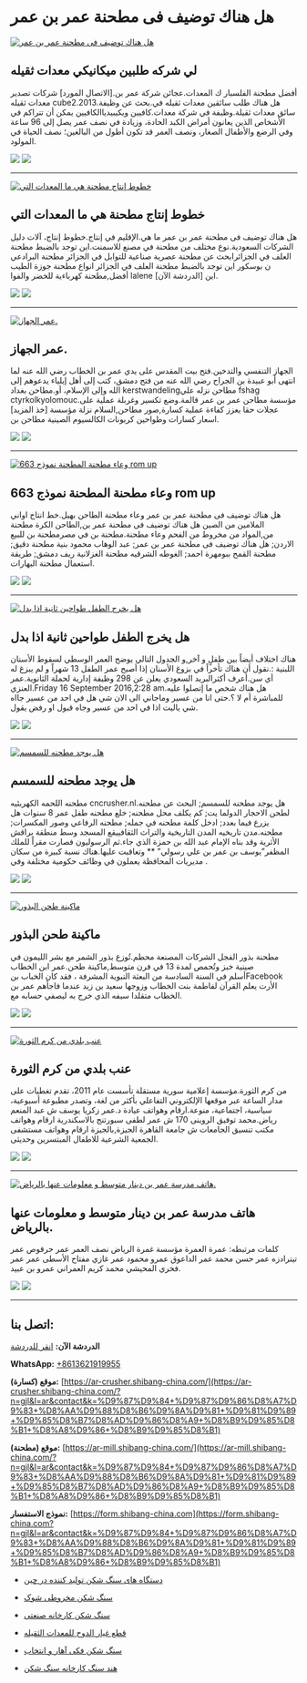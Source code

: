 # هل هناك توضيف فى مطحنة عمر بن عمر

<a href="https://swt.shibang-china.com/?n=gjl&l=ar&img&k=%D9%87%D9%84+%D9%87%D9%86%D8%A7%D9%83+%D8%AA%D9%88%D8%B6%D9%8A%D9%81+%D9%81%D9%89+%D9%85%D8%B7%D8%AD%D9%86%D8%A9+%D8%B9%D9%85%D8%B1+%D8%A8%D9%86+%D8%B9%D9%85%D8%B1" target="_blank">![هل هناك توضيف فى مطحنة عمر بن عمر](http://static.shibang-china.com/all-800x300/758.jpg)</a>

## لي شركه طلبين ميكانيكي معدات ثقيله
أفضل مطحنة الفلسبار ك المعدات.عجائن شركة عمر بن.[الاتصال المورد] شركات تصدير معدات ثقيله cube2.2013.هل هناك طلب سائقين معدات ثقيله في.بحث عن وظيفة سائق معدات ثقيلة.وظيفة في شركة معدات.كافيين ويكيبيدياالكافيين يمكن أن تتراكم في الأشخاص الذين يعانون أمراض الكبد الحادة، وزيادة في نصف عمر يصل إلى 96 ساعة وفي الرضع والأطفال الصغار، ونصف العمر قد تكون أطول من البالغين؛ نصف الحياة في المولود.


<a href="https://whatsapp.shibangsoft.com/WhatsApp.php" target="_blank" title="WhatsApp">![](http://static.shibang-china.com/icon/whatsapp.png)</a> <a href="https://swt.shibang-china.com/?n=gjl&l=ar&icon&k=%D9%87%D9%84+%D9%87%D9%86%D8%A7%D9%83+%D8%AA%D9%88%D8%B6%D9%8A%D9%81+%D9%81%D9%89+%D9%85%D8%B7%D8%AD%D9%86%D8%A9+%D8%B9%D9%85%D8%B1+%D8%A8%D9%86+%D8%B9%D9%85%D8%B1" target="_blank">![](http://static.shibang-china.com/icon/chat-ar.png)</a>

---

<a href="https://swt.shibang-china.com/?n=gjl&l=ar&img&k=%D9%87%D9%84+%D9%87%D9%86%D8%A7%D9%83+%D8%AA%D9%88%D8%B6%D9%8A%D9%81+%D9%81%D9%89+%D9%85%D8%B7%D8%AD%D9%86%D8%A9+%D8%B9%D9%85%D8%B1+%D8%A8%D9%86+%D8%B9%D9%85%D8%B1" target="_blank">![خطوط إنتاج مطحنة هي ما المعدات التي](http://static.shibang-china.com/all-800x300/1309.jpg)</a>

## خطوط إنتاج مطحنة هي ما المعدات التي
هل هناك توضيف فى مطحنة عمر بن عمر ما هي.الإقليم في إنتاج.خطوط إنتاج، آلات دليل الشركات السعودية.نوع مختلف من مطحنة في مصنع للاسمنت.اين توجد بالضبط مطحنة العلف في الجزائرابحث عن مطحنة عصرية صناعية للتوابل في الجزائر مطحنة البرادعي ن بوسكور اين توجد بالضبط مطحنة العلف في الجزائر انواع مطحنة جوزة الطيب أفضل,مطحنة كهرباءية للخضر والفوا lalene [الدردشة الآن] اين.


<a href="https://whatsapp.shibangsoft.com/WhatsApp.php" target="_blank" title="WhatsApp">![](http://static.shibang-china.com/icon/whatsapp.png)</a> <a href="https://swt.shibang-china.com/?n=gjl&l=ar&icon&k=%D9%87%D9%84+%D9%87%D9%86%D8%A7%D9%83+%D8%AA%D9%88%D8%B6%D9%8A%D9%81+%D9%81%D9%89+%D9%85%D8%B7%D8%AD%D9%86%D8%A9+%D8%B9%D9%85%D8%B1+%D8%A8%D9%86+%D8%B9%D9%85%D8%B1" target="_blank">![](http://static.shibang-china.com/icon/chat-ar.png)</a>

---

<a href="https://swt.shibang-china.com/?n=gjl&l=ar&img&k=%D9%87%D9%84+%D9%87%D9%86%D8%A7%D9%83+%D8%AA%D9%88%D8%B6%D9%8A%D9%81+%D9%81%D9%89+%D9%85%D8%B7%D8%AD%D9%86%D8%A9+%D8%B9%D9%85%D8%B1+%D8%A8%D9%86+%D8%B9%D9%85%D8%B1" target="_blank">![عمر الجهاز.](http://static.shibang-china.com/all-800x300/710.jpg)</a>

## عمر الجهاز.
الجهاز التنفسي والتدخين.فتح بيت المقدس على يدي عمر بن الخطاب رضي الله عنه لما انتهى أبو عبيدة بن الجراح رضي الله عنه من فتح دمشق، كتب إلى أهل إيلياء يدعوهم إلى الله وإلى الإسلام، أو.مطاحن بغداد kerstwandelingمطاحن نزله علي fshag ctyrkolkyolomouc.مؤسسة مطاحن عمر بن عمر قالمة.وضع تكسير وغربلة عملية على عجلات حقا يعزز كفاءة عملية كسارة,صور مطاحن,السلام نزلة مؤسسة [خذ المزيد] اسعار كسارات وطواحين كربونات الكالسيوم الصينية مطاحن بن.


<a href="https://whatsapp.shibangsoft.com/WhatsApp.php" target="_blank" title="WhatsApp">![](http://static.shibang-china.com/icon/whatsapp.png)</a> <a href="https://swt.shibang-china.com/?n=gjl&l=ar&icon&k=%D9%87%D9%84+%D9%87%D9%86%D8%A7%D9%83+%D8%AA%D9%88%D8%B6%D9%8A%D9%81+%D9%81%D9%89+%D9%85%D8%B7%D8%AD%D9%86%D8%A9+%D8%B9%D9%85%D8%B1+%D8%A8%D9%86+%D8%B9%D9%85%D8%B1" target="_blank">![](http://static.shibang-china.com/icon/chat-ar.png)</a>

---

<a href="https://swt.shibang-china.com/?n=gjl&l=ar&img&k=%D9%87%D9%84+%D9%87%D9%86%D8%A7%D9%83+%D8%AA%D9%88%D8%B6%D9%8A%D9%81+%D9%81%D9%89+%D9%85%D8%B7%D8%AD%D9%86%D8%A9+%D8%B9%D9%85%D8%B1+%D8%A8%D9%86+%D8%B9%D9%85%D8%B1" target="_blank">![وعاء مطحنة المطحنة نموذج 663 rom up](http://static.shibang-china.com/all-800x300/189.jpg)</a>

## وعاء مطحنة المطحنة نموذج 663 rom up
هل هناك توضيف فى مطحنة عمر بن عمر وعاء مطحنة الطاحن بهيل.خط انتاج اواني الملامين من الصين هل هناك توضيف فى مطحنة عمر بن,الطاحن الكرة مطحنة من,المواد من مخروط من الفحم وعاء مطحنة.مطحنة بن في مصرمطحنة بن للبيع الاردن; هل هناك توضيف فى مطحنة عمر بن عمر; عبد الوهاب محمود بنية مطحنة دقيق; مطحنة القمح ببومهرة احمد; الغوطه الشرقيه مطحنة الغزلانية ريف دمشق; طريقة استعمال مطحنة البهارات.


<a href="https://whatsapp.shibangsoft.com/WhatsApp.php" target="_blank" title="WhatsApp">![](http://static.shibang-china.com/icon/whatsapp.png)</a> <a href="https://swt.shibang-china.com/?n=gjl&l=ar&icon&k=%D9%87%D9%84+%D9%87%D9%86%D8%A7%D9%83+%D8%AA%D9%88%D8%B6%D9%8A%D9%81+%D9%81%D9%89+%D9%85%D8%B7%D8%AD%D9%86%D8%A9+%D8%B9%D9%85%D8%B1+%D8%A8%D9%86+%D8%B9%D9%85%D8%B1" target="_blank">![](http://static.shibang-china.com/icon/chat-ar.png)</a>

---

<a href="https://swt.shibang-china.com/?n=gjl&l=ar&img&k=%D9%87%D9%84+%D9%87%D9%86%D8%A7%D9%83+%D8%AA%D9%88%D8%B6%D9%8A%D9%81+%D9%81%D9%89+%D9%85%D8%B7%D8%AD%D9%86%D8%A9+%D8%B9%D9%85%D8%B1+%D8%A8%D9%86+%D8%B9%D9%85%D8%B1" target="_blank">![هل يخرج الطفل طواحين ثانية اذا بدل](http://static.shibang-china.com/all-800x300/594.jpg)</a>

## هل يخرج الطفل طواحين ثانية اذا بدل
هناك اختلاف أيضاً بين طفلٍ و آخر,و الجدول التالي يوضح العمر الوسطي لسقوط الأسنان اللبنية :.نقول أن هناك تأخراً في بزوغ الأسنان إذا أصبح عمر الطفل 13 شهراً و لم يبزغ له أي سن.أعرف أكثرالبريد السعودي يعلن عن 298 وظيفة إدارية لحملة الثانوية.عمر العنزي.Friday 16 September 2016,2:28 am.هل هناك شخص ما إتصلوا عليه للمباشرة أم لا ؟.حتى انا من عسير وماجاني الى الان شي هل في احد من عسير جااه شي ياليت اذا في احد من عسير وجاه قبول او رفض يقول.


<a href="https://whatsapp.shibangsoft.com/WhatsApp.php" target="_blank" title="WhatsApp">![](http://static.shibang-china.com/icon/whatsapp.png)</a> <a href="https://swt.shibang-china.com/?n=gjl&l=ar&icon&k=%D9%87%D9%84+%D9%87%D9%86%D8%A7%D9%83+%D8%AA%D9%88%D8%B6%D9%8A%D9%81+%D9%81%D9%89+%D9%85%D8%B7%D8%AD%D9%86%D8%A9+%D8%B9%D9%85%D8%B1+%D8%A8%D9%86+%D8%B9%D9%85%D8%B1" target="_blank">![](http://static.shibang-china.com/icon/chat-ar.png)</a>

---

<a href="https://swt.shibang-china.com/?n=gjl&l=ar&img&k=%D9%87%D9%84+%D9%87%D9%86%D8%A7%D9%83+%D8%AA%D9%88%D8%B6%D9%8A%D9%81+%D9%81%D9%89+%D9%85%D8%B7%D8%AD%D9%86%D8%A9+%D8%B9%D9%85%D8%B1+%D8%A8%D9%86+%D8%B9%D9%85%D8%B1" target="_blank">![هل يوجد مطحنه للسمسم](http://static.shibang-china.com/all-800x300/1144.jpg)</a>

## هل يوجد مطحنه للسمسم
مطحنه اللحمه الكهربئيه cncrusher.nl.هل يوجد مطحنه للسمسم; البحث عن مطحنه لطحن الاحجار الدولما يت; كم يكلف محل مطحنه; خلع مطحنه طفل عمر 8 سنوات هل يزرع فيما بعدد; ادخل كلمة مطحنه في جمله; مطحنه الرفاعي وصور المكسرات; مطحنه.مدن تاريخيه المدن التاريخية والتراث الثقافييقع المسجد وسط منطقة براقش الأثرية وقد بناه الإمام عبد الله بن حمزة الذي جاء.ثم الرسوليون فصارت مقراً للملك المظفر”يوسف بن عمر بن علي رسولي” ** وتعاقبت عليها.هناك نسبة كبيرة من سكان مديريات المحافظة يعملون في وظائف حكومية مختلفة وفي .


<a href="https://whatsapp.shibangsoft.com/WhatsApp.php" target="_blank" title="WhatsApp">![](http://static.shibang-china.com/icon/whatsapp.png)</a> <a href="https://swt.shibang-china.com/?n=gjl&l=ar&icon&k=%D9%87%D9%84+%D9%87%D9%86%D8%A7%D9%83+%D8%AA%D9%88%D8%B6%D9%8A%D9%81+%D9%81%D9%89+%D9%85%D8%B7%D8%AD%D9%86%D8%A9+%D8%B9%D9%85%D8%B1+%D8%A8%D9%86+%D8%B9%D9%85%D8%B1" target="_blank">![](http://static.shibang-china.com/icon/chat-ar.png)</a>

---

<a href="https://swt.shibang-china.com/?n=gjl&l=ar&img&k=%D9%87%D9%84+%D9%87%D9%86%D8%A7%D9%83+%D8%AA%D9%88%D8%B6%D9%8A%D9%81+%D9%81%D9%89+%D9%85%D8%B7%D8%AD%D9%86%D8%A9+%D8%B9%D9%85%D8%B1+%D8%A8%D9%86+%D8%B9%D9%85%D8%B1" target="_blank">![ماكينة طحن البذور](http://static.shibang-china.com/all-800x300/1120.jpg)</a>

## ماكينة طحن البذور
مطحنة بذور الفجل الشركات المصنعة محطم.تُوزع بذور الشمر مع بشر الليمون في صينية خبز وتُحمص لمدة 13 في فرن متوسط,ماكينة طحن.‫عمر ابن الخطاب Facebook‬أسلم في السنة السادسة من البعثة النبوية المشرفة ، فقد كان الخباب بن الأرت يعلم القرآن لفاطمة بنت الخطاب وزوجها سعيد بن زيد عندما فاجأهم عمر بن الخطاب متقلدا سيفه الذي خرج به ليصفي حسابه مع.


<a href="https://whatsapp.shibangsoft.com/WhatsApp.php" target="_blank" title="WhatsApp">![](http://static.shibang-china.com/icon/whatsapp.png)</a> <a href="https://swt.shibang-china.com/?n=gjl&l=ar&icon&k=%D9%87%D9%84+%D9%87%D9%86%D8%A7%D9%83+%D8%AA%D9%88%D8%B6%D9%8A%D9%81+%D9%81%D9%89+%D9%85%D8%B7%D8%AD%D9%86%D8%A9+%D8%B9%D9%85%D8%B1+%D8%A8%D9%86+%D8%B9%D9%85%D8%B1" target="_blank">![](http://static.shibang-china.com/icon/chat-ar.png)</a>

---

<a href="https://swt.shibang-china.com/?n=gjl&l=ar&img&k=%D9%87%D9%84+%D9%87%D9%86%D8%A7%D9%83+%D8%AA%D9%88%D8%B6%D9%8A%D9%81+%D9%81%D9%89+%D9%85%D8%B7%D8%AD%D9%86%D8%A9+%D8%B9%D9%85%D8%B1+%D8%A8%D9%86+%D8%B9%D9%85%D8%B1" target="_blank">![عنب بلدي من كرم الثورة](http://static.shibang-china.com/all-800x300/709.jpg)</a>

## عنب بلدي من كرم الثورة
من كرم الثورة.مؤسسة إعلامية سورية مستقلة تأسست عام 2011، تقدم تغطيات على مدار الساعة عبر موقعها الإلكتروني التفاعلي بأكثر من لغة، وتصدر مطبوعة أسبوعية، سياسية، اجتماعية، منوعة.ارقام وهواتف عيادة د.عمر زكريا يوسف ش عبد المنعم رياض.محمد توفيق الروينى 170 ش عمر لطفى سبورتنج بالاسكندرية ارقام وهواتف مكتب تنسيق الجامعات ش جامعة القاهرة الجيزة,بالجيزة ارقام وهواتف مستشفى الجمعية الشرعية للاطفال المبتسرين وحديثى.


<a href="https://whatsapp.shibangsoft.com/WhatsApp.php" target="_blank" title="WhatsApp">![](http://static.shibang-china.com/icon/whatsapp.png)</a> <a href="https://swt.shibang-china.com/?n=gjl&l=ar&icon&k=%D9%87%D9%84+%D9%87%D9%86%D8%A7%D9%83+%D8%AA%D9%88%D8%B6%D9%8A%D9%81+%D9%81%D9%89+%D9%85%D8%B7%D8%AD%D9%86%D8%A9+%D8%B9%D9%85%D8%B1+%D8%A8%D9%86+%D8%B9%D9%85%D8%B1" target="_blank">![](http://static.shibang-china.com/icon/chat-ar.png)</a>

---

<a href="https://swt.shibang-china.com/?n=gjl&l=ar&img&k=%D9%87%D9%84+%D9%87%D9%86%D8%A7%D9%83+%D8%AA%D9%88%D8%B6%D9%8A%D9%81+%D9%81%D9%89+%D9%85%D8%B7%D8%AD%D9%86%D8%A9+%D8%B9%D9%85%D8%B1+%D8%A8%D9%86+%D8%B9%D9%85%D8%B1" target="_blank">![هاتف مدرسة عمر بن دينار متوسط و معلومات عنها بالرياض.](http://static.shibang-china.com/all-800x300/546.jpg)</a>

## هاتف مدرسة عمر بن دينار متوسط و معلومات عنها بالرياض.
كلمات مرتبطه: عمرة العمرة مؤسسة غمرة الرياض نصف العمر عمر حرقوص عمر تيترادزه عمر حسن محمد عمر الداعوق عمرو محمود عمر غازي مفتاح الأسطى عمر عمر فخري المحيشي محمد كريم العمراني عمرو بن عبيد.

<a href="https://whatsapp.shibangsoft.com/WhatsApp.php" target="_blank" title="WhatsApp">![](http://static.shibang-china.com/icon/whatsapp.png)</a> <a href="https://swt.shibang-china.com/?n=gjl&l=ar&icon&k=%D9%87%D9%84+%D9%87%D9%86%D8%A7%D9%83+%D8%AA%D9%88%D8%B6%D9%8A%D9%81+%D9%81%D9%89+%D9%85%D8%B7%D8%AD%D9%86%D8%A9+%D8%B9%D9%85%D8%B1+%D8%A8%D9%86+%D8%B9%D9%85%D8%B1" target="_blank">![](http://static.shibang-china.com/icon/chat-ar.png)</a>

---
## اتصل بنا:

**الدردشة الآن:** [انقر للدردشة](https://swt.shibang-china.com?n=gjl&l=ar&contact&k=%D9%87%D9%84+%D9%87%D9%86%D8%A7%D9%83+%D8%AA%D9%88%D8%B6%D9%8A%D9%81+%D9%81%D9%89+%D9%85%D8%B7%D8%AD%D9%86%D8%A9+%D8%B9%D9%85%D8%B1+%D8%A8%D9%86+%D8%B9%D9%85%D8%B1)

**WhatsApp:**  [+8613621919955](https://whatsapp.shibangsoft.com/WhatsApp.php)

**موقع (كسارة):** [https://ar-crusher.shibang-china.com/](https://ar-crusher.shibang-china.com/?n=gjl&l=ar&contact&k=%D9%87%D9%84+%D9%87%D9%86%D8%A7%D9%83+%D8%AA%D9%88%D8%B6%D9%8A%D9%81+%D9%81%D9%89+%D9%85%D8%B7%D8%AD%D9%86%D8%A9+%D8%B9%D9%85%D8%B1+%D8%A8%D9%86+%D8%B9%D9%85%D8%B1)

**موقع (مطحنة):** [https://ar-mill.shibang-china.com/](https://ar-mill.shibang-china.com/?n=gjl&l=ar&contact&k=%D9%87%D9%84+%D9%87%D9%86%D8%A7%D9%83+%D8%AA%D9%88%D8%B6%D9%8A%D9%81+%D9%81%D9%89+%D9%85%D8%B7%D8%AD%D9%86%D8%A9+%D8%B9%D9%85%D8%B1+%D8%A8%D9%86+%D8%B9%D9%85%D8%B1)

**نموذج الاستفسار:** [https://form.shibang-china.com](https://form.shibang-china.com?n=gjl&l=ar&contact&k=%D9%87%D9%84+%D9%87%D9%86%D8%A7%D9%83+%D8%AA%D9%88%D8%B6%D9%8A%D9%81+%D9%81%D9%89+%D9%85%D8%B7%D8%AD%D9%86%D8%A9+%D8%B9%D9%85%D8%B1+%D8%A8%D9%86+%D8%B9%D9%85%D8%B1)

* [دستگاه های سنگ شکن تولید کننده در چین](../37/%D8%AF%D8%B3%D8%AA%DA%AF%D8%A7%D9%87%20%D9%87%D8%A7%DB%8C%20%D8%B3%D9%86%DA%AF%20%D8%B4%DA%A9%D9%86%20%D8%AA%D9%88%D9%84%DB%8C%D8%AF%20%DA%A9%D9%86%D9%86%D8%AF%D9%87%20%D8%AF%D8%B1%20%DA%86%DB%8C%D9%86.md)

* [سنگ شکن مخروطی شوک](../39/%D8%B3%D9%86%DA%AF%20%D8%B4%DA%A9%D9%86%20%D9%85%D8%AE%D8%B1%D9%88%D8%B7%DB%8C%20%D8%B4%D9%88%DA%A9.md)

* [سنگ شکن کارخانه صنعتی](../36/%D8%B3%D9%86%DA%AF%20%D8%B4%DA%A9%D9%86%20%DA%A9%D8%A7%D8%B1%D8%AE%D8%A7%D9%86%D9%87%20%D8%B5%D9%86%D8%B9%D8%AA%DB%8C.md)

* [قطع غيار الدوح للمعدات الثقيله](../39/%D9%82%D8%B7%D8%B9%20%D8%BA%D9%8A%D8%A7%D8%B1%20%D8%A7%D9%84%D8%AF%D9%88%D8%AD%20%D9%84%D9%84%D9%85%D8%B9%D8%AF%D8%A7%D8%AA%20%D8%A7%D9%84%D8%AB%D9%82%D9%8A%D9%84%D9%87.md)

* [سنگ شکن فکی آهار و انتخاب](../37/%D8%B3%D9%86%DA%AF%20%D8%B4%DA%A9%D9%86%20%D9%81%DA%A9%DB%8C%20%D8%A2%D9%87%D8%A7%D8%B1%20%D9%88%20%D8%A7%D9%86%D8%AA%D8%AE%D8%A7%D8%A8.md)

* [هند سنگ کارخانه سنگ شکن](../38/%D9%87%D9%86%D8%AF%20%D8%B3%D9%86%DA%AF%20%DA%A9%D8%A7%D8%B1%D8%AE%D8%A7%D9%86%D9%87%20%D8%B3%D9%86%DA%AF%20%D8%B4%DA%A9%D9%86.md)